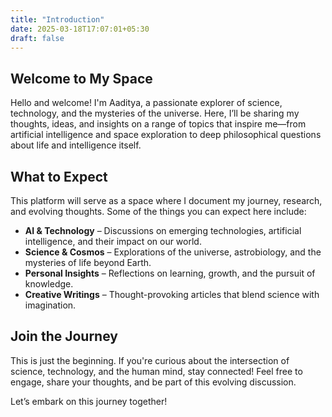 ```yaml
---
title: "Introduction"
date: 2025-03-18T17:07:01+05:30
draft: false
---
```


## Welcome to My Space

Hello and welcome! I'm Aaditya, a passionate explorer of science, technology, and the mysteries of the universe. Here, I’ll be sharing my thoughts, ideas, and insights on a range of topics that inspire me—from artificial intelligence and space exploration to deep philosophical questions about life and intelligence itself.

## What to Expect

This platform will serve as a space where I document my journey, research, and evolving thoughts. Some of the things you can expect here include:

- **AI & Technology** – Discussions on emerging technologies, artificial intelligence, and their impact on our world.
- **Science & Cosmos** – Explorations of the universe, astrobiology, and the mysteries of life beyond Earth.
- **Personal Insights** – Reflections on learning, growth, and the pursuit of knowledge.
- **Creative Writings** – Thought-provoking articles that blend science with imagination.

## Join the Journey

This is just the beginning. If you're curious about the intersection of science, technology, and the human mind, stay connected! Feel free to engage, share your thoughts, and be part of this evolving discussion.

Let’s embark on this journey together!

